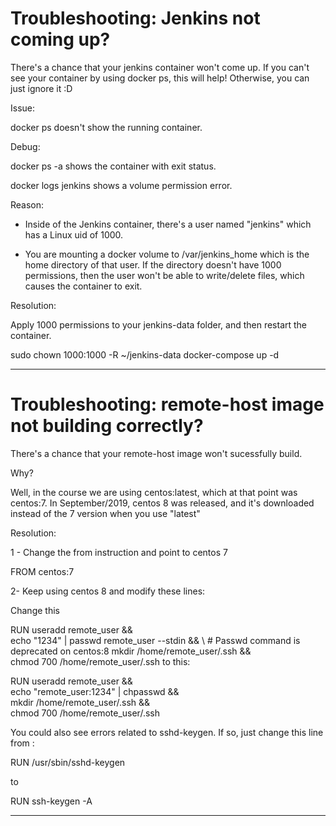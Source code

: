 # Troubleshooting: Jenkins not coming up?


There's a chance that your jenkins container won't come up. If you can't see your container by using docker ps, this will help! Otherwise, you can just ignore it :D



Issue:

docker ps doesn't show the running container.

Debug:

docker ps -a shows the container with exit status.

docker logs jenkins shows a volume permission error.

Reason:

* Inside of the Jenkins container, there's a user named "jenkins" which has a Linux uid of 1000.

* You are mounting a docker volume to /var/jenkins_home which is the home directory of that user. If the directory doesn't have 1000 permissions, then the user won't be able to write/delete files, which causes the container to exit.

Resolution:

Apply 1000 permissions to your jenkins-data folder, and then restart the container.

sudo chown 1000:1000 -R ~/jenkins-data 
docker-compose up -d

---

# Troubleshooting: remote-host image not building correctly?


There's a chance that your remote-host image won't sucessfully build.

Why?

Well, in the course we are using centos:latest, which at that point was centos:7. In September/2019, centos 8 was released, and it's downloaded instead of the 7 version when you use "latest"

Resolution:

1 - Change the from instruction and point to centos 7

FROM centos:7

2- Keep using centos 8 and modify these lines:

Change this

RUN useradd remote_user && \
    echo "1234" | passwd remote_user  --stdin && \ # Passwd command is deprecated on centos:8
    mkdir /home/remote_user/.ssh && \
    chmod 700 /home/remote_user/.ssh
to this:

RUN useradd remote_user && \
    echo "remote_user:1234" | chpasswd && \
    mkdir /home/remote_user/.ssh && \
    chmod 700 /home/remote_user/.ssh


You could also see errors related to sshd-keygen. If so, just change this line from :

RUN /usr/sbin/sshd-keygen

to

RUN ssh-keygen -A

------